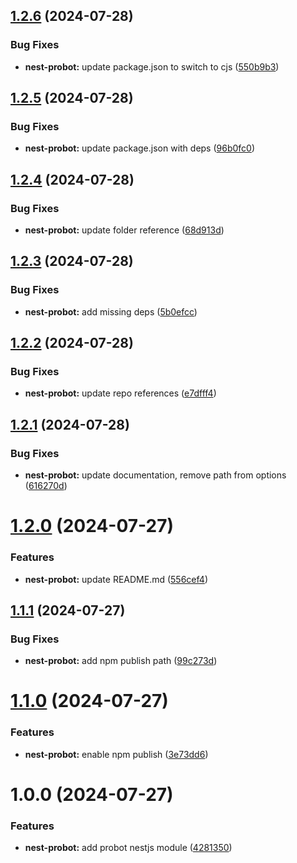 ## [1.2.6](https://github.com/hive-o/toolkit/compare/nest-probot-v1.2.5...nest-probot-v1.2.6) (2024-07-28)


### Bug Fixes

* **nest-probot:** update package.json to switch to cjs ([550b9b3](https://github.com/hive-o/toolkit/commit/550b9b38d677510dd6ffe3d8d23a330ae636c365))

## [1.2.5](https://github.com/hive-o/toolkit/compare/nest-probot-v1.2.4...nest-probot-v1.2.5) (2024-07-28)


### Bug Fixes

* **nest-probot:** update package.json with deps ([96b0fc0](https://github.com/hive-o/toolkit/commit/96b0fc0ab470ebfd21cafc0a8149b6a3c33fc85a))

## [1.2.4](https://github.com/hive-o/toolkit/compare/nest-probot-v1.2.3...nest-probot-v1.2.4) (2024-07-28)


### Bug Fixes

* **nest-probot:** update folder reference ([68d913d](https://github.com/hive-o/toolkit/commit/68d913d43d3fd209a6cc68315e97de76067a6116))

## [1.2.3](https://github.com/hive-o/toolkit/compare/nest-probot-v1.2.2...nest-probot-v1.2.3) (2024-07-28)


### Bug Fixes

* **nest-probot:** add missing deps ([5b0efcc](https://github.com/hive-o/toolkit/commit/5b0efccd712168fa7e31e0bf493f9d3b7546a668))

## [1.2.2](https://github.com/hive-o/toolkit/compare/nest-probot-v1.2.1...nest-probot-v1.2.2) (2024-07-28)


### Bug Fixes

* **nest-probot:** update repo references ([e7dfff4](https://github.com/hive-o/toolkit/commit/e7dfff48e7ca52f5378b45e39f148607a75d2bd1))

## [1.2.1](https://github.com/hive-o/packages/compare/nest-probot-v1.2.0...nest-probot-v1.2.1) (2024-07-28)


### Bug Fixes

* **nest-probot:** update documentation, remove path from options ([616270d](https://github.com/hive-o/packages/commit/616270d62c129678755685568142352ebe1a6a3e))

# [1.2.0](https://github.com/hive-o/toolkit/compare/nest-probot-v1.1.1...nest-probot-v1.2.0) (2024-07-27)


### Features

* **nest-probot:** update README.md ([556cef4](https://github.com/hive-o/toolkit/commit/556cef46554e9bd05eb272c4f790e11f958d4720))

## [1.1.1](https://github.com/hive-o/toolkit/compare/nest-probot-v1.1.0...nest-probot-v1.1.1) (2024-07-27)


### Bug Fixes

* **nest-probot:** add npm publish path ([99c273d](https://github.com/hive-o/toolkit/commit/99c273dd27e6b7f75ca0a82df596ac746e83b7a2))

# [1.1.0](https://github.com/hive-o/toolkit/compare/nest-probot-v1.0.0...nest-probot-v1.1.0) (2024-07-27)


### Features

* **nest-probot:** enable npm publish ([3e73dd6](https://github.com/hive-o/toolkit/commit/3e73dd6fe55e67cfebe874f054699be1a03f90ba))

# 1.0.0 (2024-07-27)


### Features

* **nest-probot:** add probot nestjs module ([4281350](https://github.com/hive-o/toolkit/commit/428135004ea8b2ca9eeafdfd48f8e62da6b29e95))
